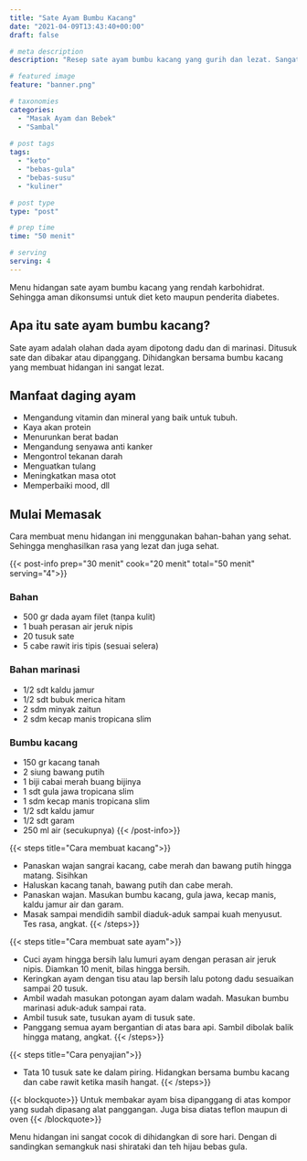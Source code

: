 ```yaml
---
title: "Sate Ayam Bumbu Kacang"
date: "2021-04-09T13:43:40+00:00"
draft: false

# meta description
description: "Resep sate ayam bumbu kacang yang gurih dan lezat. Sangat ramah untuk diet keto."

# featured image
feature: "banner.png"

# taxonomies
categories:
  - "Masak Ayam dan Bebek"
  - "Sambal"
  
# post tags
tags:
  - "keto"
  - "bebas-gula"
  - "bebas-susu"
  - "kuliner"

# post type
type: "post"

# prep time
time: "50 menit"

# serving
serving: 4
---
```

Menu hidangan sate ayam bumbu kacang yang rendah karbohidrat. Sehingga aman dikonsumsi untuk diet keto maupun penderita diabetes.

## Apa itu sate ayam bumbu kacang?

Sate ayam adalah olahan dada ayam dipotong dadu dan di marinasi. Ditusuk sate dan dibakar atau dipanggang. Dihidangkan bersama bumbu kacang yang membuat hidangan ini sangat lezat.

## Manfaat daging ayam

- Mengandung vitamin dan mineral yang baik untuk tubuh.
- Kaya akan protein
- Menurunkan berat badan
- Mengandung senyawa anti kanker
- Mengontrol tekanan darah
- Menguatkan tulang
- Meningkatkan masa otot
- Memperbaiki mood, dll

## Mulai Memasak

Cara membuat menu hidangan ini menggunakan bahan-bahan yang sehat. Sehingga menghasilkan rasa yang lezat dan juga sehat. 

{{< post-info prep="30 menit" cook="20 menit" total="50 menit" serving="4">}}

### Bahan

- 500 gr dada ayam filet (tanpa kulit)
- 1 buah perasan air jeruk nipis
- 20 tusuk sate
- 5 cabe rawit iris tipis (sesuai selera)

### Bahan marinasi

- 1/2 sdt kaldu jamur
- 1/2 sdt bubuk merica hitam
- 2 sdm minyak zaitun
- 2 sdm kecap manis tropicana slim

### Bumbu kacang

- 150 gr kacang tanah
- 2 siung bawang putih
- 1 biji cabai merah buang bijinya
- 1 sdt gula jawa tropicana slim
- 1 sdm kecap manis tropicana slim
- 1/2 sdt kaldu jamur
- 1/2 sdt garam
- 250 ml air (secukupnya)
{{< /post-info>}}

{{< steps title="Cara membuat kacang">}}
- Panaskan wajan sangrai kacang, cabe merah dan bawang putih hingga matang. Sisihkan
- Haluskan kacang tanah, bawang putih dan cabe merah.
- Panaskan wajan. Masukan bumbu kacang, gula jawa, kecap manis, kaldu jamur air dan garam.
- Masak sampai mendidih sambil diaduk-aduk sampai kuah menyusut. Tes rasa, angkat.
{{< /steps>}}

{{< steps title="Cara membuat sate ayam">}}
- Cuci ayam hingga bersih lalu lumuri ayam dengan perasan air jeruk nipis. Diamkan 10 menit, bilas hingga bersih.
- Keringkan ayam dengan tisu atau lap bersih lalu potong dadu sesuaikan sampai 20 tusuk.
- Ambil wadah masukan potongan ayam dalam wadah. Masukan bumbu marinasi aduk-aduk sampai rata.
- Ambil tusuk sate, tusukan ayam di tusuk sate. 
- Panggang semua ayam bergantian di atas bara api. Sambil dibolak balik hingga matang, angkat.
{{< /steps>}}

{{< steps title="Cara penyajian">}}
- Tata 10 tusuk sate ke dalam piring. Hidangkan bersama bumbu kacang dan cabe rawit ketika masih hangat.
{{< /steps>}}

{{< blockquote>}}
Untuk membakar ayam bisa dipanggang di atas kompor yang sudah dipasang alat panggangan. Juga bisa diatas teflon maupun di oven
{{< /blockquote>}}

Menu hidangan ini sangat cocok di dihidangkan di sore hari. Dengan di sandingkan semangkuk nasi shirataki dan teh hijau bebas gula.